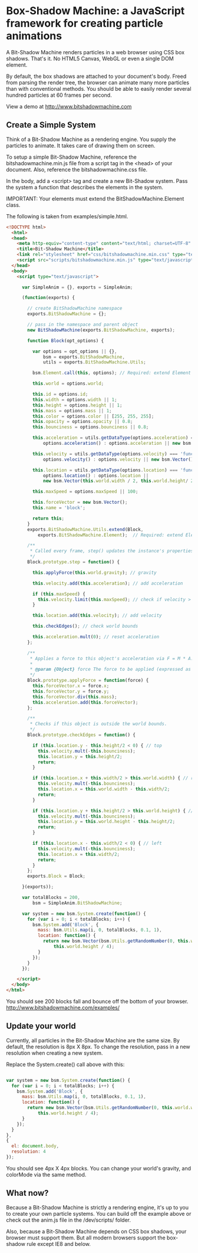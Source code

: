 # Box-Shadow Machine: a JavaScript framework for creating particle animations

A Bit-Shadow Machine renders particles in a web browser using CSS box shadows. That's it. No HTML5 Canvas, WebGL or even a single DOM element.

By default, the box shadows are attached to your document's body. Freed from parsing the render tree, the browser can animate many more particles than with conventional methods. You should be able to easily render several hundred particles at 60 frames per second.

View a demo at http://www.bitshadowmachine.com

## Create a Simple System

Think of a Bit-Shadow Machine as a rendering engine. You supply the particles to animate. It takes care of drawing them on screen.

To setup a simple Bit-Shadow Machine, reference the bitshadowmachine.min.js file from a script tag in the &lt;head&gt; of your document. Also, reference the bitshadowmachine.css file.

In the body, add a &lt;script&gt; tag and create a new Bit-Shadow system. Pass the system a function that describes the elements in the system.

IMPORTANT: Your elements must extend the BitShadowMachine.Element class.

The following is taken from examples/simple.html.

```html
<!DOCTYPE html>
  <html>
  <head>
    <meta http-equiv="content-type" content="text/html; charset=UTF-8" />
    <title>Bit-Shadow Machine</title>
    <link rel="stylesheet" href="css/bitshadowmachine.min.css" type="text/css" charset="utf-8">
    <script src="scripts/bitshadowmachine.min.js" type="text/javascript" charset="utf-8"></script>
  </head>
  <body>
    <script type="text/javascript">

      var SimpleAnim = {}, exports = SimpleAnim;

      (function(exports) {

        // create BitShadowMachine namespace
        exports.BitShadowMachine = {};

        // pass in the namespace and parent object
        new BitShadowMachine(exports.BitShadowMachine, exports);

        function Block(opt_options) {

          var options = opt_options || {},
              bsm = exports.BitShadowMachine,
              utils = exports.BitShadowMachine.Utils;

          bsm.Element.call(this, options); // Required: extend Element

          this.world = options.world;

          this.id = options.id;
          this.width = options.width || 1;
          this.height = options.height || 1;
          this.mass = options.mass || 1;
          this.color = options.color || [255, 255, 255];
          this.opacity = options.opacity || 0.8;
          this.bounciness = options.bounciness || 0.8;

          this.acceleration = utils.getDataType(options.acceleration) === 'function' ?
              options.acceleration() : options.acceleration || new bsm.Vector();

          this.velocity = utils.getDataType(options.velocity) === 'function' ?
              options.velocity() : options.velocity || new bsm.Vector();

          this.location = utils.getDataType(options.location) === 'function' ?
              options.location() : options.location ||
              new bsm.Vector(this.world.width / 2, this.world.height/ 2);

          this.maxSpeed = options.maxSpeed || 100;

          this.forceVector = new bsm.Vector();
          this.name = 'block';

          return this;
        }
        exports.BitShadowMachine.Utils.extend(Block,
            exports.BitShadowMachine.Element);  // Required: extend Element

        /**
         * Called every frame, step() updates the instance's properties.
         */
        Block.prototype.step = function() {

          this.applyForce(this.world.gravity); // gravity

          this.velocity.add(this.acceleration); // add acceleration

          if (this.maxSpeed) {
            this.velocity.limit(this.maxSpeed); // check if velocity > maxSpeed
          }

          this.location.add(this.velocity); // add velocity

          this.checkEdges(); // check world bounds

          this.acceleration.mult(0); // reset acceleration
        };

        /**
         * Applies a force to this object's acceleration via F = M * A.
         *
         * @param {Object} force The force to be applied (expressed as a vector).
         */
        Block.prototype.applyForce = function(force) {
          this.forceVector.x = force.x;
          this.forceVector.y = force.y;
          this.forceVector.div(this.mass);
          this.acceleration.add(this.forceVector);
        };

        /**
         * Checks if this object is outside the world bounds.
         */
        Block.prototype.checkEdges = function() {

          if (this.location.y - this.height/2 < 0) { // top
            this.velocity.mult(-this.bounciness);
            this.location.y = this.height/2;
            return;
          }

          if (this.location.x + this.width/2 > this.world.width) { // right
            this.velocity.mult(-this.bounciness);
            this.location.x = this.world.width - this.width/2;
            return;
          }

          if (this.location.y + this.height/2 > this.world.height) { // bottom
            this.velocity.mult(-this.bounciness);
            this.location.y = this.world.height - this.height/2;
            return;
          }

          if (this.location.x - this.width/2 < 0) { // left
            this.velocity.mult(-this.bounciness);
            this.location.x = this.width/2;
            return;
          }
        };
        exports.Block = Block;

      }(exports));

      var totalBlocks = 200,
          bsm = SimpleAnim.BitShadowMachine;

      var system = new bsm.System.create(function() {
        for (var i = 0; i < totalBlocks; i++) {
          bsm.System.add('Block', {
            mass: bsm.Utils.map(i, 0, totalBlocks, 0.1, 1),
            location: function() {
              return new bsm.Vector(bsm.Utils.getRandomNumber(0, this.world.width),
                  this.world.height / 4);
            }
          });
        }
      });

    </script>
  </body>
</html>
```

You should see 200 blocks fall and bounce off the bottom of your browser. http://www.bitshadowmachine.com/examples/

## Update your world

Currently, all particles in the Bit-Shadow Machine are the same size. By default, the resolution is 8px X 8px. To change the resolution, pass in a new resolution when creating a new system.

Replace the System.create() call above with this:

```javascript

var system = new bsm.System.create(function() {
  for (var i = 0; i < totalBlocks; i++) {
    bsm.System.add('Block', {
      mass: bsm.Utils.map(i, 0, totalBlocks, 0.1, 1),
      location: function() {
        return new bsm.Vector(bsm.Utils.getRandomNumber(0, this.world.width),
            this.world.height / 4);
      }
    });
  }
},
{
  el: document.body,
  resolution: 4
});

```
You should see 4px X 4px blocks. You can change your world's gravity, and colorMode via the same method.

## What now?

Because a Bit-Shadow Machine is strictly a rendering engine, it's up to you to create your own particle systems. You can build off the example above or check out the anim.js file in the /dev/scripts/ folder.

Also, because a Bit-Shadow Machine depends on CSS box shadows, your browser must support them. But all modern browsers support the box-shadow rule except IE8 and below.

